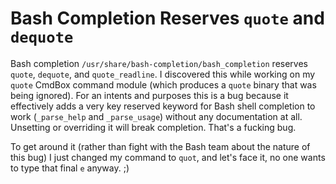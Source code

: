 # Bash Completion Reserves `quote` and `dequote`

Bash completion `/usr/share/bash-completion/bash_completion` reserves
`quote`, `dequote`, and `quote_readline`. I discovered this while
working on my `quote` CmdBox command module (which produces a `quote`
binary that was being ignored). For an intents and purposes this is a
bug because it effectively adds a very key reserved keyword for
Bash shell completion to work (`_parse_help` and `_parse_usage`) without
any documentation at all. Unsetting or overriding it will break
completion. That's a fucking bug.

To get around it (rather than fight with the Bash team about the nature
of this bug) I just changed my command to `quot`, and let's face it, no
one wants to type that final `e` anyway. ;)

